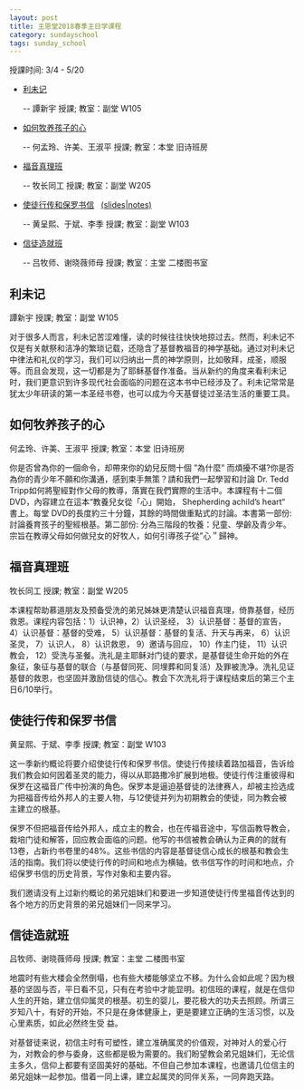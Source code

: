 ```yaml
---
layout: post 
title: 主恩堂2018春季主日学课程
category: sundayschool
tags: sunday_school
---
```


授課时间: 3/4 - 5/20

 * [利未记](#1)

   -- 譚新宇 授課; 教室：副堂 W105

 * [如何牧养孩子的心](#2)

   -- 何孟玲、许美、王淑平 授課; 教室：本堂 旧诗班房

 * [福音真理班](#3)

   -- 牧长同工 授課; 教室：副堂 W205

 * [使徒行传和保罗书信](#4) &nbsp; <a href="http://wuvillage.net/WCEC/ched/simplelogin/enterpwd.html" target="_blank">(slides|notes)</a>

   -- 黄呈熙、于斌、李季 授課; 教室：副堂 W103

 * [信徒造就班](#5)

   -- 吕牧师、谢晓薇师母 授課; 教室：主堂 二楼图书室


<a name="1" />

利未记
------

譚新宇 授課; 教室：副堂 W105

对于很多人而言，利未记苦涩难懂，读的时候往往快快地掠过去。然而，利未记不仅是有关献祭和洁净的繁琐记载，还隐含了基督教福音的神学基础。通过对利未记中律法和礼仪的学习，我们可以归纳出一贯的神学原则，比如敬拜，成圣，顺服等。而且会发现，这一切都是为了耶稣基督作准备。当从新约的角度来看利未记时，我们更意识到许多现代社会面临的问题在这本书中已经涉及了。利未记常常是犹太少年研读的第一本圣经书卷，也可以成为今天基督徒过圣洁生活的重要工具。


<a name="2" />

如何牧养孩子的心
----------------

何孟玲、许美、王淑平 授課; 教室：本堂 旧诗班房

你是否曾為你的⼀個命令，却帶來你的幼兒反問⼗個 ”為什麼” ⽽煩擾不堪?你是否為你的青少年不願和你溝通，感到束⼿無策？請和我們⼀起學習和討論 Dr. Tedd Tripp如何將聖經對作⽗⺟的教導，落實在我們實際的⽣活中。本課程有⼗⼆個DVD，內容建立在這本“教養兒女從「⼼」開始， Shepherding achild’s heart“ 書上。每堂 DVD的⻑度約三⼗分鐘，其餘的時間做重點式的討論。本書第⼀部份: 討論養育孩⼦的聖經根基。第⼆部份: 分為三階段的牧養：兒童、學齡及青少年。宗旨在教導⽗⺟如何做兒女的好牧⼈，如何引導孩⼦從”⼼＂歸神。


<a name="3" />

福音真理班
----------

牧长同工 授課; 教室：副堂 W205

本课程帮助慕道朋友及预备受洗的弟兄姊妹更清楚认识福音真理，倚靠基督，经历救恩。课程内容包括：1）认识神，2）认识圣经， 3）认识基督：基督的宣告， 4）认识基督：基督的受难， 5）认识基督：基督的复活、升天与再来， 6）认识圣灵， 7）认识人， 8）认识救恩， 9）邀请与回应， 10）作主门徒， 11）认识教会， 12）受洗与圣餐。洗礼是主耶稣对门徒的要求，是基督徒生命开始的外在象征，象征与基督的联合（与基督同死、同埋葬和同复活）及罪被洗净。洗礼见证基督的救恩，也坚固并激励信徒的信心。教会下次洗礼将于课程结束后的第三个主日6/10举行。


<a name="4"  />

使徒行传和保罗书信
------------------

黄呈熙、于斌、李季 授課; 教室：副堂 W103

这一季新约概论将要介绍使徒行传和保罗书信。使徒行传接续着路加福音，告诉给我们教会如何因着圣灵的能力，得以从耶路撒冷扩展到地极。使徒行传注重彼得和保罗在这福音广传中扮演的角色。保罗本是逼迫基督徒的法律赛人，却被主捡选成为把福音传给外邦人的主要人物，与12使徒并列为初期教会的使徒，同为教会被主建立的根基。

保罗不但把福音传给外邦人，成立主的教会，也在传福音途中，写信函教导教会，栽培门徒和解答，回应教会面临的问题。他写的书信被教会确认为正典的的就有13卷，占新约书卷里的48%。这些书信的内容是基督徒信心成长的根基和教会生活的指南。我们将以使徒行传的时间和地点为横轴，依书信写作的时间和地点，介绍保罗书信的历史背景，写作对象和主要内容。

我们邀请没有上过新约概论的弟兄姐妹们和要进一步知道使徒行传里福音传达到的各个地方的历史背景的弟兄姐妹们一同来学习。


<a name="5">

信徒造就班
----------

吕牧师、谢晓薇师母 授課; 教室：主堂 二楼图书室

地震时有些大楼会全然倒塌，也有些大楼能够坚立不移。为什么会如此呢？因为根基的坚固与否，平日看不见，只有在考验中才能显明。初信班的课程，就是在信仰人生的开始，建立信仰属灵的根基。初生的婴儿，要花极大的功夫去照顾。所谓三岁知八十，有好的开始，不只是在身体健康上，更是要建立正确的生活习惯，以及心里素质，如此必然终生受
益。

对基督徒来说，初信主时有可塑性，建立准确属灵的价值观，对神对人的爱心行为，对教会的参与委身，这些都是极为需要的。我们盼望教会弟兄姐妹们，无论信主多久，信仰上都要有坚固美好的基础。不但自己参加本课程，也邀请几位信主的弟兄姐妹一起参加。借着一同上课，建立起属灵的同伴关系，一同奔跑天路。
